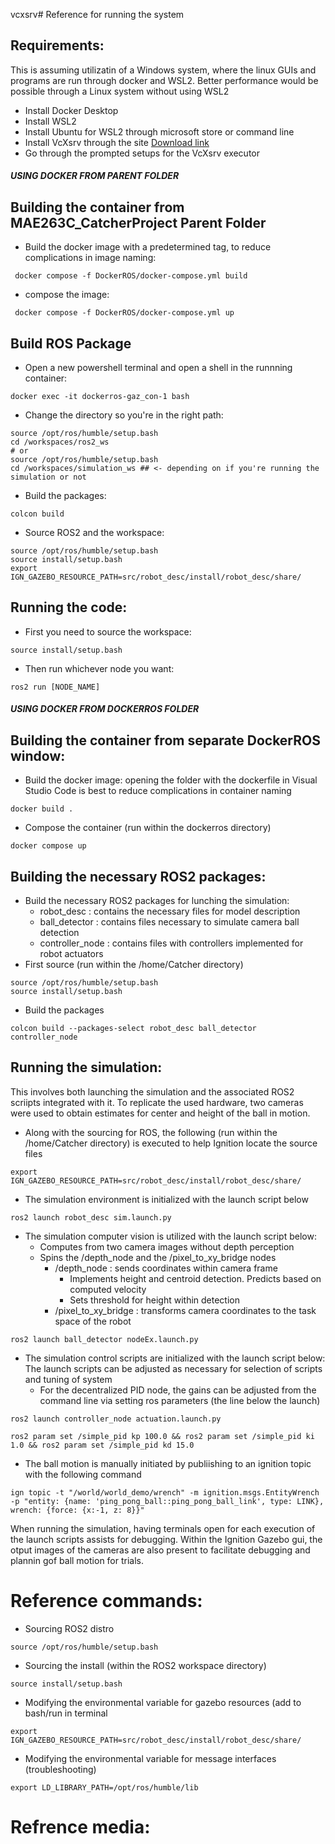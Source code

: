 vcxsrv# Reference for running the system

## Requirements:

This is assuming utilizatin of a Windows system, where the linux GUIs and programs are run through docker and WSL2. Better performance would be possible through a Linux system without using WSL2

- Install Docker Desktop
- Install WSL2
- Install Ubuntu for WSL2 through microsoft store or command line
- Install VcXsrv through the site [Download link](https://vcxsrv.com/)
- Go through the prompted setups for the VcXsrv executor

##### USING DOCKER FROM PARENT FOLDER

## Building the container from MAE263C_CatcherProject Parent Folder

- Build the docker image with a predetermined tag, to reduce complications in image naming:

```
 docker compose -f DockerROS/docker-compose.yml build
```

- compose the image:

```
 docker compose -f DockerROS/docker-compose.yml up
```

## Build ROS Package

- Open a new powershell terminal and open a shell in the runnning container:

```
docker exec -it dockerros-gaz_con-1 bash
```

- Change the directory so you're in the right path:

```
source /opt/ros/humble/setup.bash
cd /workspaces/ros2_ws
# or
source /opt/ros/humble/setup.bash
cd /workspaces/simulation_ws ## <- depending on if you're running the simulation or not
```

- Build the packages:

```
colcon build
```

- Source ROS2 and the workspace:

```
source /opt/ros/humble/setup.bash
source install/setup.bash
export IGN_GAZEBO_RESOURCE_PATH=src/robot_desc/install/robot_desc/share/
```

## Running the code:

- First you need to source the workspace:

```
source install/setup.bash
```

- Then run whichever node you want:

```
ros2 run [NODE_NAME]
```

##### USING DOCKER FROM DOCKERROS FOLDER

## Building the container from separate DockerROS window:

- Build the docker image: opening the folder with the dockerfile in Visual Studio Code is best to reduce complications in container naming

```
docker build .
```

- Compose the container (run within the dockerros directory)

```
docker compose up
```

## Building the necessary ROS2 packages:

- Build the necessary ROS2 packages for lunching the simulation:
  - robot_desc : contains the necessary files for model description
  - ball_detector : contains files necessary to simulate camera ball detection
  - controller_node : contains files with controllers implemented for robot actuators
- First source (run within the /home/Catcher directory)

```
source /opt/ros/humble/setup.bash
source install/setup.bash
```

- Build the packages

```
colcon build --packages-select robot_desc ball_detector controller_node
```

## Running the simulation:

This involves both launching the simulation and the associated ROS2 scriipts integrated with it. To replicate the used hardware, two cameras were used to obtain estimates for center and height of the ball in motion.

- Along with the sourcing for ROS, the following (run within the /home/Catcher directory) is executed to help Ignition locate the source files

```
export IGN_GAZEBO_RESOURCE_PATH=src/robot_desc/install/robot_desc/share/
```

- The simulation environment is initialized with the launch script below

```
ros2 launch robot_desc sim.launch.py
```

- The simulation computer vision is utilized with the launch script below:
  - Computes from two camera images without depth perception
  - Spins the /depth_node and the /pixel_to_xy_bridge nodes
    - /depth_node : sends coordinates within camera frame
      - Implements height and centroid detection. Predicts based on computed velocity
      - Sets threshold for height within detection
    - /pixel_to_xy_bridge : transforms camera coordinates to the task space of the robot

```
ros2 launch ball_detector nodeEx.launch.py
```

- The simulation control scripts are initialized with the launch script below: The launch scripts can be adjusted as necessary for selection of scripts and tuning of system
  - For the decentralized PID node, the gains can be adjusted from the command line via setting ros parameters (the line below the launch)

```
ros2 launch controller_node actuation.launch.py
```

```
ros2 param set /simple_pid kp 100.0 && ros2 param set /simple_pid ki 1.0 && ros2 param set /simple_pid kd 15.0
```

- The ball motion is manually initiated by publiishing to an ignition topic with the following command

```
ign topic -t "/world/world_demo/wrench" -m ignition.msgs.EntityWrench -p "entity: {name: 'ping_pong_ball::ping_pong_ball_link', type: LINK}, wrench: {force: {x:-1, z: 8}}"
```

When running the simulation, having terminals open for each execution of the launch scripts assists for debugging. Within the Ignition Gazebo gui, the otput images of the cameras are also present to facilitate debugging and plannin gof ball motion for trials.

# Reference commands:

- Sourcing ROS2 distro

```
source /opt/ros/humble/setup.bash
```

- Sourcing the install (within the ROS2 workspace directory)

```
source install/setup.bash
```

- Modifying the environmental variable for gazebo resources (add to bash/run in terminal

```
export IGN_GAZEBO_RESOURCE_PATH=src/robot_desc/install/robot_desc/share/
```

- Modifying the environmental variable for message interfaces (troubleshooting)

```
export LD_LIBRARY_PATH=/opt/ros/humble/lib
```

# Refrence media:
